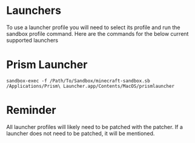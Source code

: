 # Launchers

To use a launcher profile you will need to select its profile and run the sandbox profile command. 
Here are the commands for the below current supported launchers

# Prism Launcher

`sandbox-exec -f /Path/To/Sandbox/minecraft-sandbox.sb /Applications/Prism\ Launcher.app/Contents/MacOS/prismlauncher`

# Reminder

All launcher profiles will likely need to be patched with the patcher. If a launcher does not need to be patched, it will be mentioned.
